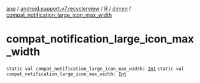 [app](../../../index.md) / [android.support.v7.recyclerview](../../index.md) / [R](../index.md) / [dimen](index.md) / [compat_notification_large_icon_max_width](./compat_notification_large_icon_max_width.md)

# compat_notification_large_icon_max_width

`static val compat_notification_large_icon_max_width: `[`Int`](https://kotlinlang.org/api/latest/jvm/stdlib/kotlin/-int/index.html)
`static val compat_notification_large_icon_max_width: `[`Int`](https://kotlinlang.org/api/latest/jvm/stdlib/kotlin/-int/index.html)